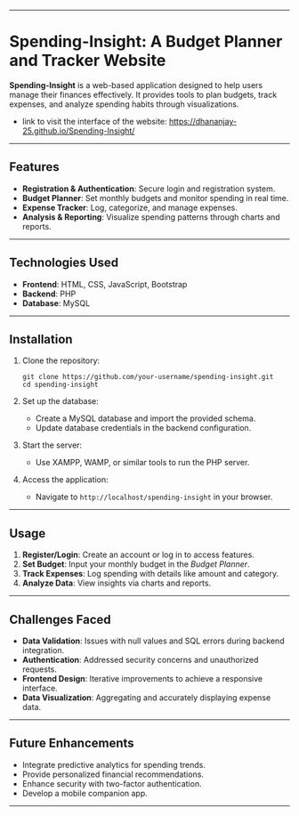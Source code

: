 


* * * * *

Spending-Insight: A Budget Planner and Tracker Website
======================================================

**Spending-Insight** is a web-based application designed to help users manage their finances effectively. It provides tools to plan budgets, track expenses, and analyze spending habits through visualizations.
- link to visit the interface of the website: https://dhananjay-25.github.io/Spending-Insight/

* * * * *

Features
--------

-   **Registration & Authentication**: Secure login and registration system.
-   **Budget Planner**: Set monthly budgets and monitor spending in real time.
-   **Expense Tracker**: Log, categorize, and manage expenses.
-   **Analysis & Reporting**: Visualize spending patterns through charts and reports.

* * * * *

Technologies Used
-----------------

-   **Frontend**: HTML, CSS, JavaScript, Bootstrap
-   **Backend**: PHP
-   **Database**: MySQL

* * * * *

Installation
------------

1.  Clone the repository:

    ```
    git clone https://github.com/your-username/spending-insight.git
    cd spending-insight

    ```

2.  Set up the database:

    -   Create a MySQL database and import the provided schema.
    -   Update database credentials in the backend configuration.
3.  Start the server:

    -   Use XAMPP, WAMP, or similar tools to run the PHP server.
4.  Access the application:

    -   Navigate to `http://localhost/spending-insight` in your browser.

* * * * *

Usage
-----

1.  **Register/Login**: Create an account or log in to access features.
2.  **Set Budget**: Input your monthly budget in the *Budget Planner*.
3.  **Track Expenses**: Log spending with details like amount and category.
4.  **Analyze Data**: View insights via charts and reports.

* * * * *

Challenges Faced
----------------

-   **Data Validation**: Issues with null values and SQL errors during backend integration.
-   **Authentication**: Addressed security concerns and unauthorized requests.
-   **Frontend Design**: Iterative improvements to achieve a responsive interface.
-   **Data Visualization**: Aggregating and accurately displaying expense data.

* * * * *

Future Enhancements
-------------------

-   Integrate predictive analytics for spending trends.
-   Provide personalized financial recommendations.
-   Enhance security with two-factor authentication.
-   Develop a mobile companion app.

* * * * *


